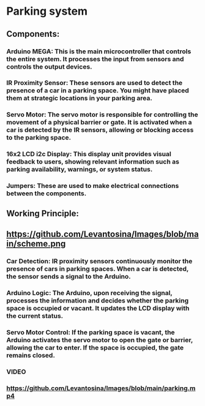 # Parking system 

## Components:
### Arduino MEGA: This is the main microcontroller that controls the entire system. It processes the input from sensors and controls the output devices.

### IR Proximity Sensor: These sensors are used to detect the presence of a car in a parking space. You might have placed them at strategic locations in your parking area.

### Servo Motor: The servo motor is responsible for controlling the movement of a physical barrier or gate. It is activated when a car is detected by the IR sensors, allowing or blocking access to the parking space.

### 16x2 LCD i2c Display: This display unit provides visual feedback to users, showing relevant information such as parking availability, warnings, or system status.

### Jumpers: These are used to make electrical connections between the components.

## Working Principle:

## https://github.com/Levantosina/Images/blob/main/scheme.png

### Car Detection: IR proximity sensors continuously monitor the presence of cars in parking spaces. When a car is detected, the sensor sends a signal to the Arduino.

### Arduino Logic: The Arduino, upon receiving the signal, processes the information and decides whether the parking space is occupied or vacant. It updates the LCD display with the current status.

### Servo Motor Control: If the parking space is vacant, the Arduino activates the servo motor to open the gate or barrier, allowing the car to enter. If the space is occupied, the gate remains closed.

### VIDEO

### https://github.com/Levantosina/Images/blob/main/parking.mp4
